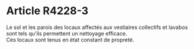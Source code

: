 # Article R4228-3

  
Le sol et les parois des locaux affectés aux vestiaires collectifs et lavabos sont tels qu'ils permettent un nettoyage efficace.   
Ces locaux sont tenus en état constant de propreté.